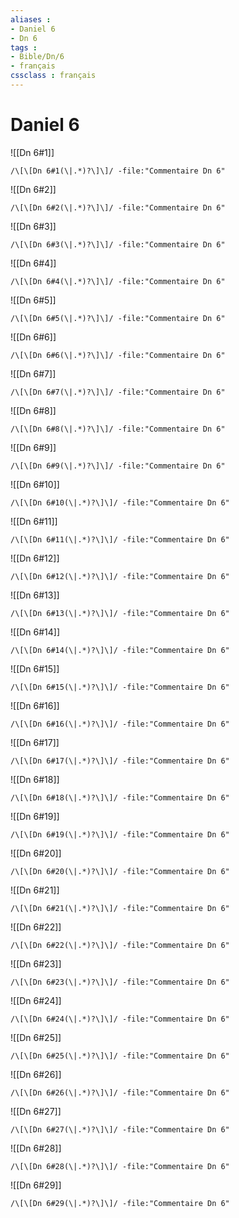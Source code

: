 ```yaml
---
aliases : 
- Daniel 6
- Dn 6
tags : 
- Bible/Dn/6
- français
cssclass : français
---
```


# Daniel 6

![[Dn 6#1]]

```query
/\[\[Dn 6#1(\|.*)?\]\]/ -file:"Commentaire Dn 6"
```

![[Dn 6#2]]

```query
/\[\[Dn 6#2(\|.*)?\]\]/ -file:"Commentaire Dn 6"
```

![[Dn 6#3]]

```query
/\[\[Dn 6#3(\|.*)?\]\]/ -file:"Commentaire Dn 6"
```

![[Dn 6#4]]

```query
/\[\[Dn 6#4(\|.*)?\]\]/ -file:"Commentaire Dn 6"
```

![[Dn 6#5]]

```query
/\[\[Dn 6#5(\|.*)?\]\]/ -file:"Commentaire Dn 6"
```

![[Dn 6#6]]

```query
/\[\[Dn 6#6(\|.*)?\]\]/ -file:"Commentaire Dn 6"
```

![[Dn 6#7]]

```query
/\[\[Dn 6#7(\|.*)?\]\]/ -file:"Commentaire Dn 6"
```

![[Dn 6#8]]

```query
/\[\[Dn 6#8(\|.*)?\]\]/ -file:"Commentaire Dn 6"
```

![[Dn 6#9]]

```query
/\[\[Dn 6#9(\|.*)?\]\]/ -file:"Commentaire Dn 6"
```

![[Dn 6#10]]

```query
/\[\[Dn 6#10(\|.*)?\]\]/ -file:"Commentaire Dn 6"
```

![[Dn 6#11]]

```query
/\[\[Dn 6#11(\|.*)?\]\]/ -file:"Commentaire Dn 6"
```

![[Dn 6#12]]

```query
/\[\[Dn 6#12(\|.*)?\]\]/ -file:"Commentaire Dn 6"
```

![[Dn 6#13]]

```query
/\[\[Dn 6#13(\|.*)?\]\]/ -file:"Commentaire Dn 6"
```

![[Dn 6#14]]

```query
/\[\[Dn 6#14(\|.*)?\]\]/ -file:"Commentaire Dn 6"
```

![[Dn 6#15]]

```query
/\[\[Dn 6#15(\|.*)?\]\]/ -file:"Commentaire Dn 6"
```

![[Dn 6#16]]

```query
/\[\[Dn 6#16(\|.*)?\]\]/ -file:"Commentaire Dn 6"
```

![[Dn 6#17]]

```query
/\[\[Dn 6#17(\|.*)?\]\]/ -file:"Commentaire Dn 6"
```

![[Dn 6#18]]

```query
/\[\[Dn 6#18(\|.*)?\]\]/ -file:"Commentaire Dn 6"
```

![[Dn 6#19]]

```query
/\[\[Dn 6#19(\|.*)?\]\]/ -file:"Commentaire Dn 6"
```

![[Dn 6#20]]

```query
/\[\[Dn 6#20(\|.*)?\]\]/ -file:"Commentaire Dn 6"
```

![[Dn 6#21]]

```query
/\[\[Dn 6#21(\|.*)?\]\]/ -file:"Commentaire Dn 6"
```

![[Dn 6#22]]

```query
/\[\[Dn 6#22(\|.*)?\]\]/ -file:"Commentaire Dn 6"
```

![[Dn 6#23]]

```query
/\[\[Dn 6#23(\|.*)?\]\]/ -file:"Commentaire Dn 6"
```

![[Dn 6#24]]

```query
/\[\[Dn 6#24(\|.*)?\]\]/ -file:"Commentaire Dn 6"
```

![[Dn 6#25]]

```query
/\[\[Dn 6#25(\|.*)?\]\]/ -file:"Commentaire Dn 6"
```

![[Dn 6#26]]

```query
/\[\[Dn 6#26(\|.*)?\]\]/ -file:"Commentaire Dn 6"
```

![[Dn 6#27]]

```query
/\[\[Dn 6#27(\|.*)?\]\]/ -file:"Commentaire Dn 6"
```

![[Dn 6#28]]

```query
/\[\[Dn 6#28(\|.*)?\]\]/ -file:"Commentaire Dn 6"
```

![[Dn 6#29]]

```query
/\[\[Dn 6#29(\|.*)?\]\]/ -file:"Commentaire Dn 6"
```

